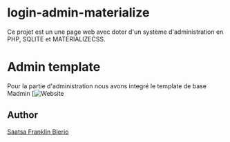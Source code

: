 # login-admin-materialize

Ce projet est un une page web avec doter d'un système d'administration en PHP, SQLITE et MATERIALIZECSS.

# Admin template

Pour la partie d'administration nous avons integré le template de base Madmin [![Website](https://github.com/MajhiRockzZ/madmin.git)

## Author

[Saatsa Franklin Blerio](https://github.com/carteur007)
